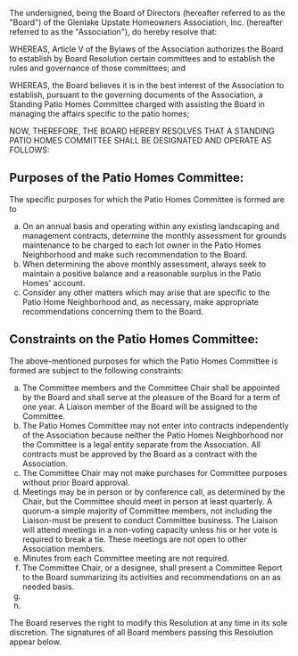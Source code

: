 The undersigned, being the Board of Directors (hereafter referred to as the "Board") of the Glenlake Upstate Homeowners Association, Inc. (hereafter referred to as the "Association"), do hereby resolve that:

WHEREAS, Article V of the Bylaws of the Association authorizes the Board to establish by Board Resolution certain committees and to establish the rules and governance of those committees; and

WHEREAS, the Board believes it is in the best interest of the Association to establish, pursuant to the governing documents of the Association, a Standing Patio Homes Committee charged with assisting the Board in managing the affairs specific to the patio homes;

NOW, THEREFORE, THE BOARD HEREBY RESOLVES THAT A STANDING PATIO HOMES COMMITTEE SHALL BE DESIGNATED AND OPERATE AS FOLLOWS:

## Purposes of the Patio Homes Committee:

The specific purposes for which the Patio Homes Committee is formed are to
  <ol type="a">
  <li>On an annual basis and operating within any existing landscaping and management contracts, determine the monthly assessment for grounds maintenance to be charged to each lot owner in the Patio Homes Neighborhood and make such recommendation to the Board.</li>
  <li>When determining the above monthly assessment, always seek to maintain a positive balance and a reasonable surplus in the Patio Homes' account.</li>
  <li>Consider any other matters which may arise that are specific to the Patio Home Neighborhood and, as necessary, make appropriate recommendations concerning them to the Board.</li>
  </ol>
  
## Constraints on the Patio Homes Committee:

The above-mentioned purposes for which the Patio Homes Committee is formed are subject to the following constraints:
<ol type="a">
  <li>The Committee members and the Committee Chair shall be appointed by the Board and shall serve at the pleasure of the Board for a term of one year. A Liaison member of the Board will be assigned to the Committee.</li>
  <li>The Patio Homes Committee may not enter into contracts independently of the Association because neither the Patio Homes Neighborhood nor the Committee is a legal entity separate from the Association. All contracts must be approved by the Board as a contract with the Association.</li>
  <li>The Committee Chair may not make purchases for Committee purposes without prior Board approval.</li>
  <li>Meetings may be in person or by conference call, as determined by the Chair, but the Committee should meet in person at least quarterly. A quorum-a simple majority of Committee members, not including the Liaison-must be present to conduct Committee business. The Liaison will attend meetings in a non-voting capacity unless his or her vote is required to break a tie. These meetings are not open to other Association members.</li>
  <li>Minutes from each Committee meeting are not required.</li>
  <li>The Committee Chair, or a designee, shall present a Committee Report to the Board summarizing its activities and recommendations on an as needed basis.</li>
  <li></li>
  <li></li>
</ol>

The Board reserves the right to modify this Resolution at any time in its sole discretion. The signatures of all Board members passing this Resolution appear below.
